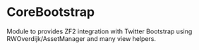 # CoreBootstrap

Module to provides ZF2 integration with Twitter Bootstrap using RWOverdijk/AssetManager and many view helpers.
